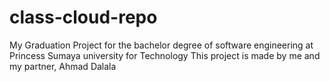 # class-cloud-repo
My Graduation Project for the bachelor degree of software engineering at Princess Sumaya university for Technology
This project is made by me and my partner, Ahmad Dalala 


